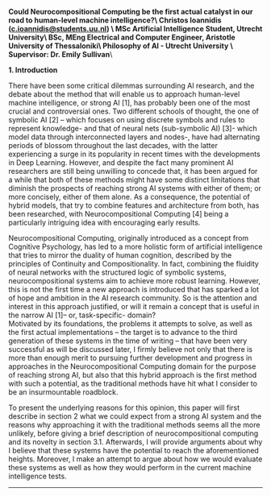 **Could Neurocompositional Computing be the first actual catalyst in our road to human-level machine intelligence?\\
Christos Ioannidis (c.ioannidis@students.uu.nl) \\
MSc Artificial Intelligence Student, Utrecht University\\ 
BSc, MEng Electrical and Computer Engineer, Aristotle University of Thessaloniki\\ 
Philosophy of AI - Utrecht University \\
Supervisor: Dr. Emily Sullivan**\\
 
 
**1. Introduction** 

There have been some critical dilemmas surrounding AI research, and the debate 
about the method that will enable us to approach human-level machine intelligence, or 
strong AI [1], has probably been one of the most crucial and controversial ones. Two 
different schools of thought, the one of symbolic AI [2] – which focuses on using discrete 
symbols and rules to represent knowledge- and that of neural nets (sub-symbolic AI) [3]- 
which model data through interconnected layers and nodes-, have had alternating periods 
of blossom throughout the last decades, with the latter experiencing a surge in its popularity 
in recent times with the developments in Deep Learning. However, and despite the fact 
many prominent AI researchers are still being unwilling to concede that, it has been argued 
for a while that both of these methods might have some distinct limitations that diminish 
the prospects of reaching strong AI systems with either of them; or more concisely, either of 
them alone. As a consequence, the potential of hybrid models, that try to combine features 
and architecture from both, has been researched, with Neurocompositional Computing [4] 
being a particularly intriguing idea with encouraging early results. 

Neurocompositional Computing, originally introduced as a concept from Cognitive 
Psychology, has led to a more holistic form of artificial intelligence that tries to mirror the 
duality of human cognition, described by the principles of Continuity and Compositionality. 
In fact, combining the fluidity of neural networks with the structured logic of symbolic 
systems, neurocompositional systems aim to achieve more robust learning. However, this is 
not the first time a new approach is introduced that has sparked a lot of hope and ambition 
in the AI research community. So is the attention and interest in this approach justified, or 
will it remain a concept that is useful in the narrow AI [1]– or, task-specific- domain?  
Motivated by its foundations, the problems it attempts to solve, as well as the first actual 
implementations – the target is to advance to the third generation of these systems in the 
time of writing – that have been very successful as will be discussed later, I firmly believe 
not only that there is more than enough merit to pursuing further development and 
progress in approaches in the Neurocompositional Computing domain for the purpose of 
reaching strong AI, but also that this hybrid approach is the first method with such a 
potential, as the traditional methods have hit what I consider to be an insurmountable 
roadblock.  

To present the underlying reasons for this opinion, this paper will first describe in 
section 2 what we could expect from a strong AI system and the reasons why approaching it 
with the traditional methods seems all the more unlikely, before giving a brief description of 
neurocompositional computing and its novelty in section 3.1. Afterwards, I will provide 
arguments about why I believe that these systems have the potential to reach the 
aforementioned heights. Moreover, I make an attempt to argue about how we would 
evaluate these systems as well as how they would perform in the current machine 
intelligence tests. 
***
